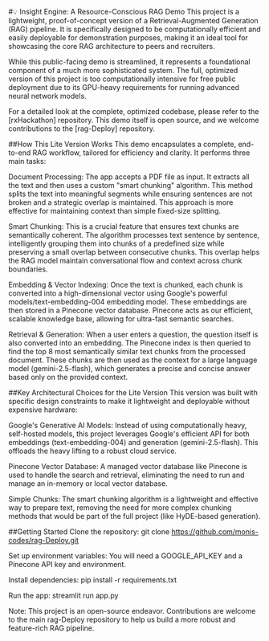 #💡 Insight Engine: A Resource-Conscious RAG Demo
This project is a lightweight, proof-of-concept version of a Retrieval-Augmented Generation (RAG) pipeline. It is specifically designed to be computationally efficient and easily deployable for demonstration purposes, making it an ideal tool for showcasing the core RAG architecture to peers and recruiters.

While this public-facing demo is streamlined, it represents a foundational component of a much more sophisticated system. The full, optimized version of this project is too computationally intensive for free public deployment due to its GPU-heavy requirements for running advanced neural network models.

For a detailed look at the complete, optimized codebase, please refer to the [rxHackathon] repository. This demo itself is open source, and we welcome contributions to the [rag-Deploy] repository.

##How This Lite Version Works
This demo encapsulates a complete, end-to-end RAG workflow, tailored for efficiency and clarity. It performs three main tasks:

Document Processing: The app accepts a PDF file as input. It extracts all the text and then uses a custom "smart chunking" algorithm. This method splits the text into meaningful segments while ensuring sentences are not broken and a strategic overlap is maintained. This approach is more effective for maintaining context than simple fixed-size splitting.

Smart Chunking: This is a crucial feature that ensures text chunks are semantically coherent. The algorithm processes text sentence by sentence, intelligently grouping them into chunks of a predefined size while preserving a small overlap between consecutive chunks. This overlap helps the RAG model maintain conversational flow and context across chunk boundaries.

Embedding & Vector Indexing: Once the text is chunked, each chunk is converted into a high-dimensional vector using Google's powerful models/text-embedding-004 embedding model. These embeddings are then stored in a Pinecone vector database. Pinecone acts as our efficient, scalable knowledge base, allowing for ultra-fast semantic searches.

Retrieval & Generation: When a user enters a question, the question itself is also converted into an embedding. The Pinecone index is then queried to find the top 8 most semantically similar text chunks from the processed document. These chunks are then used as the context for a large language model (gemini-2.5-flash), which generates a precise and concise answer based only on the provided context.

##Key Architectural Choices for the Lite Version
This version was built with specific design constraints to make it lightweight and deployable without expensive hardware:

Google's Generative AI Models: Instead of using computationally heavy, self-hosted models, this project leverages Google's efficient API for both embeddings (text-embedding-004) and generation (gemini-2.5-flash). This offloads the heavy lifting to a robust cloud service.

Pinecone Vector Database: A managed vector database like Pinecone is used to handle the search and retrieval, eliminating the need to run and manage an in-memory or local vector database.

Simple Chunks: The smart chunking algorithm is a lightweight and effective way to prepare text, removing the need for more complex chunking methods that would be part of the full project (like HyDE-based generation).

##Getting Started
Clone the repository: git clone https://github.com/monis-codes/rag-Deploy.git

Set up environment variables: You will need a GOOGLE_API_KEY and a Pinecone API key and environment.

Install dependencies: pip install -r requirements.txt

Run the app: streamlit run app.py

Note: This project is an open-source endeavor. Contributions are welcome to the main rag-Deploy repository to help us build a more robust and feature-rich RAG pipeline.